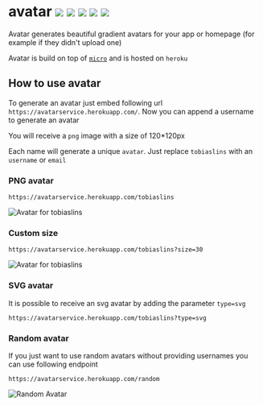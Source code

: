 # avatar ![](https://avatarservice.herokuapp.com/avatar?size=20) ![](https://avatarservice.herokuapp.com/1?size=20) ![](https://avatarservice.herokuapp.com/github?size=20) ![](https://avatarservice.herokuapp.com/love?size=20) ![](https://avatarservice.herokuapp.com/node?size=20)


Avatar generates beautiful gradient avatars for your app or homepage (for example if they didn't upload one)

Avatar is build on top of [`micro`](https://github.com/zeit/micro) and is hosted on `heroku`

## How to use avatar

To generate an avatar just embed following url `https://avatarservice.herokuapp.com/`. Now you can append a username to generate an avatar

You will receive a `png` image with a size of 120*120px

Each name will generate a unique `avatar`. Just replace `tobiaslins` with an `username` or `email`

### PNG avatar
```
https://avatarservice.herokuapp.com/tobiaslins
```

![Avatar for tobiaslins](https://avatarservice.herokuapp.com/tobiaslins)

### Custom size

```
https://avatarservice.herokuapp.com/tobiaslins?size=30
```

![Avatar for tobiaslins](https://avatarservice.herokuapp.com/tobiaslins?size=30)

### SVG avatar
It is possible to receive an svg avatar by adding the parameter `type=svg`
```
https://avatarservice.herokuapp.com/tobiaslins?type=svg
```

### Random avatar
If you just want to use random avatars without providing usernames you can use following endpoint

```
https://avatarservice.herokuapp.com/random
```
![Random Avatar](https://avatarservice.herokuapp.com/random?size=50)
